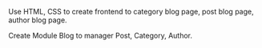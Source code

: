 Use HTML, CSS to create frontend to category blog page, post blog page, author blog page.

Create Module Blog to manager Post, Category, Author.
